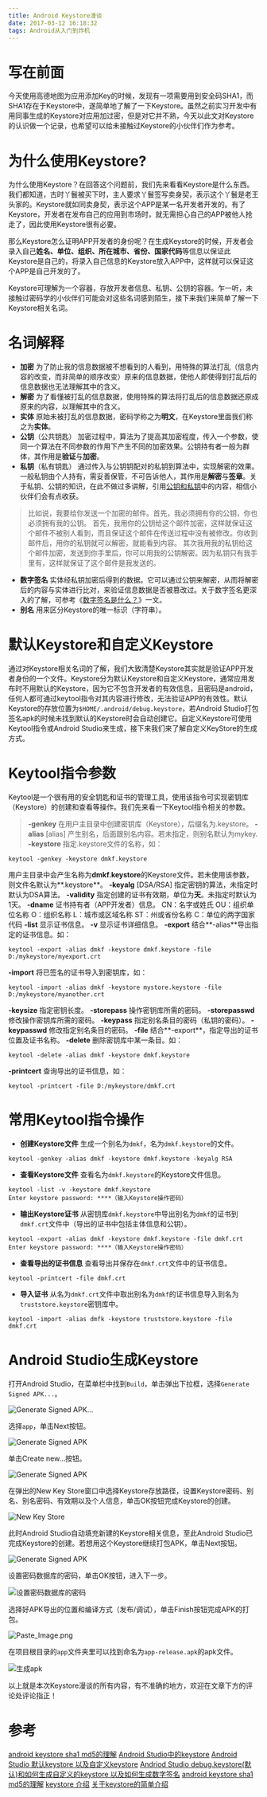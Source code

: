 ```yaml
---
title: Android Keystore漫谈
date: 2017-03-12 16:18:32
tags: Android从入门到炸机
---
```

# 写在前面

今天使用高德地图为应用添加Key的时候，发现有一项需要用到安全码SHA1，而SHA1存在于Keystore中，遂简单地了解了一下Keystore。虽然之前实习开发中有用同事生成的Keystore对应用加过密，但是对它并不熟，今天以此文对Keystore的认识做一个记录，也希望可以给未接触过Keystore的小伙伴们作为参考。

# 为什么使用Keystore?

为什么使用Keystore？在回答这个问题前，我们先来看看Keystore是什么东西。我们都知道，古时丫鬟被买下时，主人要求丫鬟签写卖身契，表示这个丫鬟是老王头家的。Keystore就如同卖身契，表示这个APP是某一名开发者开发的。有了Keystore，开发者在发布自己的应用到市场时，就无需担心自己的APP被他人抢走了，因此使用Keystore很有必要。

那么Keystore怎么证明APP开发者的身份呢？在生成Keystore的时候，开发者会录入自己**姓名、单位、组织、所在城市、省份、国家代码**等信息以保证此Keystore是自己的，将录入自己信息的Keystore放入APP中，这样就可以保证这个APP是自己开发的了。

Keystore可理解为一个容器，存放开发者信息、私钥、公钥的容器。乍一听，未接触过密码学的小伙伴们可能会对这些名词感到陌生，接下来我们来简单了解一下Keystore相关名词。

# 名词解释

* **加密**
为了防止我的信息数据被不想看到的人看到，用特殊的算法打乱（信息内容的改变，而非简单的顺序改变）原来的信息数据，使他人即使得到打乱后的信息数据也无法理解其中的含义。
* **解密**
为了看懂被打乱的信息数据，使用特殊的算法将打乱后的信息数据还原成原来的内容，以理解其中的含义。
* **实体**
原始未被打乱的信息数据，密码学称之为**明文**，在Keystore里面我们称之为**实体**。
* **公钥**（公共钥匙）
加密过程中，算法为了提高其加密程度，传入一个参数，使同一个算法在不同参数的作用下产生不同的加密效果。公钥持有者一般为群体，其作用是**验证**与**加密**。
* **私钥**（私有钥匙）
通过传入与公钥钥配对的私钥到算法中，实现解密的效果。一般私钥由个人持有，需妥善保管，不可告诉他人，其作用是**解密**与**签章**。关于私钥、公钥的知识，在此不做过多讲解，引用[公钥和私钥](http://blog.csdn.net/tanyujing/article/details/17348321)中的内容，相信小伙伴们会有点收获。
> 比如说，我要给你发送一个加密的邮件。首先，我必须拥有你的公钥，你也必须拥有我的公钥。
首先，我用你的公钥给这个邮件加密，这样就保证这个邮件不被别人看到，而且保证这个邮件在传送过程中没有被修改。你收到邮件后，用你的私钥就可以解密，就能看到内容。
其次我用我的私钥给这个邮件加密，发送到你手里后，你可以用我的公钥解密。因为私钥只有我手里有，这样就保证了这个邮件是我发送的。
* **数字签名**
实体经私钥加密后得到的数据。它可以通过公钥来解密，从而将解密后的内容与实体进行比对，来验证信息数据是否被篡改过。关于数字签名更深入的了解，可参考《[数字签名是什么？](http://www.jianshu.com/p/bef4de71d2c5)》一文。
* **别名**
用来区分Keystore的唯一标识（字符串）。

# 默认Keystore和自定义Keystore

通过对Keystore相关名词的了解，我们大致清楚Keystore其实就是验证APP开发者身份的一个文件。Keystore分为默认Keystore和自定义Keystore，通常应用发布时不用默认的Keystore，因为它不包含开发者的有效信息，且密码是android，任何人都可通过keytool指令对其内容进行修改，无法验证APP的有效性。默认Keystore的存放位置为`$HOME/.android/debug.keystore`，若Android Studio打包签名apk的时候未找到默认的Keystore时会自动创建它。自定义Keystore可使用Keytool指令或Android Studio来生成，接下来我们来了解自定义KeyStore的生成方式。

# Keytool指令参数

Keytool是一个很有用的安全钥匙和证书的管理工具，使用该指令可实现密钥库（Keystore）的创建和查看等操作。我们先来看一下Keytool指令相关的参数。

> **-genkey**
在用户主目录中创建密钥库（Keystore），后缀名为.keystore。
**-alias** [alias]
产生别名，后面跟别名内容。若未指定，则别名默认为mykey.
**-keystore**
指定.keystore文件的名称，如：
 ```
keytool -genkey -keystore dmkf.keystore
```
用户主目录中会产生名称为**dmkf.keystore**的Keystore文件。若未使用该参数，则文件名默认为**.keystore**。
**-keyalg** [DSA/RSA]
指定密钥的算法，未指定时默认为DSA算法。
**-validity**
指定创建的证书有效期，单位为**天**。未指定时默认为1天。
**-dname**
证书持有者（APP开发者）信息。
CN：名字或姓氏
OU：组织单位名称
O：组织名称
L：城市或区域名称
ST：州或省份名称
C：单位的两字国家代码
**-list**
显示证书信息。
**-v**
显示证书详细信息。
**-export**
结合**-alias**导出指定的证书信息。如：
```
keytool -export -alias dmkf -keystore dmkf.keystore -file D:/mykeystore/myexport.crt
```
**-import**
将已签名的证书导入到密钥库，如：
```
keytool -import -alias dmkf -keystore mystore.keystore -file D:/mykeystore/myanother.crt
```
**-keysize**
指定密钥长度。
**-storepass**
操作密钥库所需的密码。
**-storepasswd**
修改操作密钥库所需的密码。
**-keypass**
指定别名条目的密码（私钥的密码）。
**-keypasswd**
修改指定别名条目的密码。
**-file**
结合**-export**，指定导出的证书位置及证书名称。
**-delete**
删除密钥库中某一条目。如：
```
keytool -delete -alias dmkf -keystore dmkf.keystore
```
**-printcert**
查询导出的证书信息，如：
```
keytool -printcert -file D:/mykeystore/dmkf.crt
```

# 常用Keytool指令操作

* **创建Keystore文件**
生成一个别名为`dmkf`，名为`dmkf.keystore`的文件。
```
keytool -genkey -alias dmkf -keystore dmkf.keystore -keyalg RSA
```

* **查看Keystore文件**
查看名为`dmkf.keystore`的Keystore文件信息。
```
keytool -list -v -keystore dmkf.keystore
Enter keystore password: ****（输入Keystore操作密码）
```

* **输出Keystore证书**
从密钥库`dmkf.keystore`中导出别名为`dmkf`的证书到`dmkf.crt`文件中（导出的证书中包括主体信息和公钥）。
```
keytool -export -alias dmkf -keystore dmkf.keystore -file dmkf.crt
Enter keystore password: ****（输入Keystore操作密码）
```

* **查看导出的证书信息**
查看导出并保存在`dmkf.crt`文件中的证书信息。
```
keytool -printcert -file dmkf.crt
```

* **导入证书**
从名为`dmkf.crt`文件中取出别名为`dmkf`的证书信息导入到名为`truststore.keystore`密钥库中。
```
keytool -import -alias dmfk -keystore truststore.keystore -file dmkf.crt
```

# Android Studio生成Keystore
打开Android Studio，在菜单栏中找到`Build`，单击弹出下拉框，选择`Generate Signed APK...`。

![Generate Signed APK...](http://upload-images.jianshu.io/upload_images/291600-b42dfbdbddc4cbd2.png?imageMogr2/auto-orient/strip%7CimageView2/2/w/1240)

选择`app`，单击Next按钮。

![Generate Signed APK](http://upload-images.jianshu.io/upload_images/291600-6b3fa8642e7f3d56.png?imageMogr2/auto-orient/strip%7CimageView2/2/w/1240)

单击Create new...按钮。

![Generate Signed APK](http://upload-images.jianshu.io/upload_images/291600-70d3d4a88f0beaf3.png?imageMogr2/auto-orient/strip%7CimageView2/2/w/1240)

在弹出的New Key Store窗口中选择Keystore存放路径，设置Keystore密码、别名、别名密码、有效期以及个人信息，单击OK按钮完成Keystore的创建。

![New Key Store](http://upload-images.jianshu.io/upload_images/291600-b3453c70b6a474ed.png?imageMogr2/auto-orient/strip%7CimageView2/2/w/1240)

此时Android Studio自动填充新建的Keystore相关信息，至此Android Studio已完成Keystore的创建。若想用这个Keystore继续打包APK，单击Next按钮。

![Generate Signed APK](http://upload-images.jianshu.io/upload_images/291600-e851e470bc74f29f.png?imageMogr2/auto-orient/strip%7CimageView2/2/w/1240)

设置密码数据库的密码，单击OK按钮，进入下一步。

![设置密码数据库的密码](http://upload-images.jianshu.io/upload_images/291600-9c7bc41de08a6c83.png?imageMogr2/auto-orient/strip%7CimageView2/2/w/1240)

选择好APK导出的位置和编译方式（发布/调试），单击Finish按钮完成APK的打包。

![Paste_Image.png](http://upload-images.jianshu.io/upload_images/291600-fcfa9bc32e7b6f81.png?imageMogr2/auto-orient/strip%7CimageView2/2/w/1240)

在项目根目录的`app`文件夹里可以找到命名为`app-release.apk`的apk文件。

![生成apk](http://upload-images.jianshu.io/upload_images/291600-214f8c31ceeb71ea.png?imageMogr2/auto-orient/strip%7CimageView2/2/w/1240)

以上就是本次Keystore漫谈的所有内容，有不准确的地方，欢迎在文章下方的评论处评论指正！

# 参考
[android keystore sha1 md5的理解](http://blog.csdn.net/yangsainan/article/details/40820699)
[Android Studio中的keystore](http://blog.csdn.net/wf632856695/article/details/51193885)
[Android Studio 默认keystore 以及自定义keystore](http://blog.csdn.net/nimasike/article/details/51457229)
[Andriod Studio debug.keystore(默认)和如何生成自定义的keystore 以及如何生成数字签名](http://blog.csdn.net/u012005313/article/details/48577751)
[android keystore sha1 md5的理解](http://blog.csdn.net/yangsainan/article/details/40820699)
[keystore 介绍](http://marlay.iteye.com/blog/1402264)
[关于keystore的简单介绍](http://blog.csdn.net/dotuian/article/details/51722300)